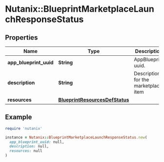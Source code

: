 # Nutanix::BlueprintMarketplaceLaunchResponseStatus

## Properties

| Name | Type | Description | Notes |
| ---- | ---- | ----------- | ----- |
| **app_blueprint_uuid** | **String** | AppBlueprint uuid. | [optional] |
| **description** | **String** | Description for the marketplace item | [optional] |
| **resources** | [**BlueprintResourcesDefStatus**](BlueprintResourcesDefStatus.md) |  | [optional] |

## Example

```ruby
require 'nutanix'

instance = Nutanix::BlueprintMarketplaceLaunchResponseStatus.new(
  app_blueprint_uuid: null,
  description: null,
  resources: null
)
```

